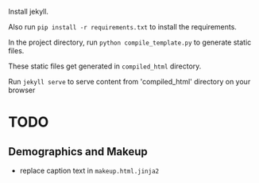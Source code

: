 Install jekyll.

Also run `pip install -r requirements.txt` to install the requirements.

In the project directory, run `python compile_template.py` to generate static files.

These static files get generated in `compiled_html` directory. 

Run `jekyll serve` to serve content from 'compiled_html' directory on your browser

# TODO

## Demographics and Makeup

- replace caption text in `makeup.html.jinja2`